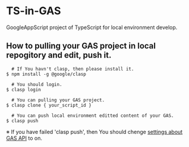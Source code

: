 # TS-in-GAS

GoogleAppScript project of TypeScript for local environment develop.

## How to pulling your GAS project in local repogitory and edit, push it.

```
  # If You havn't clasp, then please install it.
$ npm install -g @google/clasp

  # You should login.
$ clasp login

  # You can pulling your GAS project.
$ clasp clone { your_script_id }

  # You can push local environment editted content of your GAS.
$ clasp push
```

※ If you have failed 'clasp push', then You should chenge [settings about GAS API](https://script.google.com/home/usersettings) to on.
